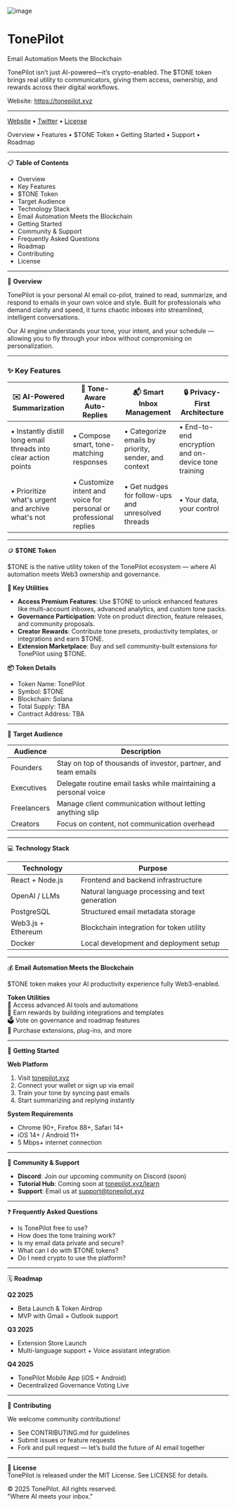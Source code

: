 ![image](https://github.com/user-attachments/assets/3080f919-900b-4435-9345-5bc8838df0c8)

# TonePilot

Email Automation Meets the Blockchain  

TonePilot isn’t just AI-powered—it’s crypto-enabled. The $TONE token brings real utility to communicators, giving them access, ownership, and rewards across their digital workflows.  

Website: https://tonepilot.xyz

---

[Website](https://tonepilot.xyz) • [Twitter](https://x.com/TonePilotAI) • [License](./LICENSE)

Overview • Features • $TONE Token • Getting Started • Support • Roadmap

---

📋 **Table of Contents**  
- Overview  
- Key Features  
- $TONE Token  
- Target Audience  
- Technology Stack  
- Email Automation Meets the Blockchain  
- Getting Started  
- Community & Support  
- Frequently Asked Questions  
- Roadmap  
- Contributing  
- License  

---

🔮 **Overview**

TonePilot is your personal AI email co-pilot, trained to read, summarize, and respond to emails in your own voice and style. Built for professionals who demand clarity and speed, it turns chaotic inboxes into streamlined, intelligent conversations.

Our AI engine understands your tone, your intent, and your schedule — allowing you to fly through your inbox without compromising on personalization.

---

### ✨ Key Features

| ✉️ **AI-Powered Summarization** | 🧠 **Tone-Aware Auto-Replies** | 📬 **Smart Inbox Management** | 🔒 **Privacy-First Architecture** |
|----------------------------------|-------------------------------|-------------------------------|----------------------------------|
| • Instantly distill long email threads into clear action points  | • Compose smart, tone-matching responses       | • Categorize emails by priority, sender, and context    | • End-to-end encryption and on-device tone training             |
| • Prioritize what's urgent and archive what's not | • Customize intent and voice for personal or professional replies        | • Get nudges for follow-ups and unresolved threads       | • Your data, your control           |

---

🪙 **$TONE Token**

$TONE is the native utility token of the TonePilot ecosystem — where AI automation meets Web3 ownership and governance.

**🔧 Key Utilities**
- **Access Premium Features**: Use $TONE to unlock enhanced features like multi-account inboxes, advanced analytics, and custom tone packs.  
- **Governance Participation**: Vote on product direction, feature releases, and community proposals.  
- **Creator Rewards**: Contribute tone presets, productivity templates, or integrations and earn $TONE.  
- **Extension Marketplace**: Buy and sell community-built extensions for TonePilot using $TONE.

**📦 Token Details**
- Token Name: TonePilot  
- Symbol: $TONE  
- Blockchain: Solana 
- Total Supply: TBA  
- Contract Address: TBA  

---

🎯 **Target Audience**

| Audience           | Description |
|--------------------|-------------|
| Founders           | Stay on top of thousands of investor, partner, and team emails |
| Executives         | Delegate routine email tasks while maintaining a personal voice |
| Freelancers        | Manage client communication without letting anything slip |
| Creators           | Focus on content, not communication overhead |

---

💻 **Technology Stack**

| Technology             | Purpose |
|------------------------|---------|
| React + Node.js        | Frontend and backend infrastructure |
| OpenAI / LLMs          | Natural language processing and text generation |
| PostgreSQL             | Structured email metadata storage |
| Web3.js + Ethereum     | Blockchain integration for token utility |
| Docker                 | Local development and deployment setup |

---

💰 **Email Automation Meets the Blockchain**

$TONE token makes your AI productivity experience fully Web3-enabled.  

**Token Utilities**  
🔑 Access advanced AI tools and automations  
💸 Earn rewards by building integrations and templates  
🗳️ Vote on governance and roadmap features  
🔗 Purchase extensions, plug-ins, and more

---

🚀 **Getting Started**

**Web Platform**  
1. Visit [tonepilot.xyz](https://tonepilot.xyz)  
2. Connect your wallet or sign up via email  
3. Train your tone by syncing past emails  
4. Start summarizing and replying instantly  

**System Requirements**  
- Chrome 90+, Firefox 88+, Safari 14+  
- iOS 14+ / Android 11+  
- 5 Mbps+ internet connection  

---

👥 **Community & Support**

- **Discord**: Join our upcoming community on Discord (soon)
- **Tutorial Hub**: Coming soon at [tonepilot.xyz/learn](https://tonepilot.xyz/learn)  
- **Support**: Email us at support@tonepilot.xyz  

---

❓ **Frequently Asked Questions**

- Is TonePilot free to use?  
- How does the tone training work?  
- Is my email data private and secure?  
- What can I do with $TONE tokens?  
- Do I need crypto to use the platform?  

---

🗓️ **Roadmap**

**Q2 2025**  
- Beta Launch & Token Airdrop  
- MVP with Gmail + Outlook support  

**Q3 2025**  
- Extension Store Launch  
- Multi-language support + Voice assistant integration  

**Q4 2025**  
- TonePilot Mobile App (iOS + Android)  
- Decentralized Governance Voting Live  

---

🤝 **Contributing**

We welcome community contributions!  
- See CONTRIBUTING.md for guidelines  
- Submit issues or feature requests  
- Fork and pull request — let’s build the future of AI email together

---

📄 **License**  
TonePilot is released under the MIT License. See LICENSE for details.

© 2025 TonePilot. All rights reserved.  
"Where AI meets your inbox."  

